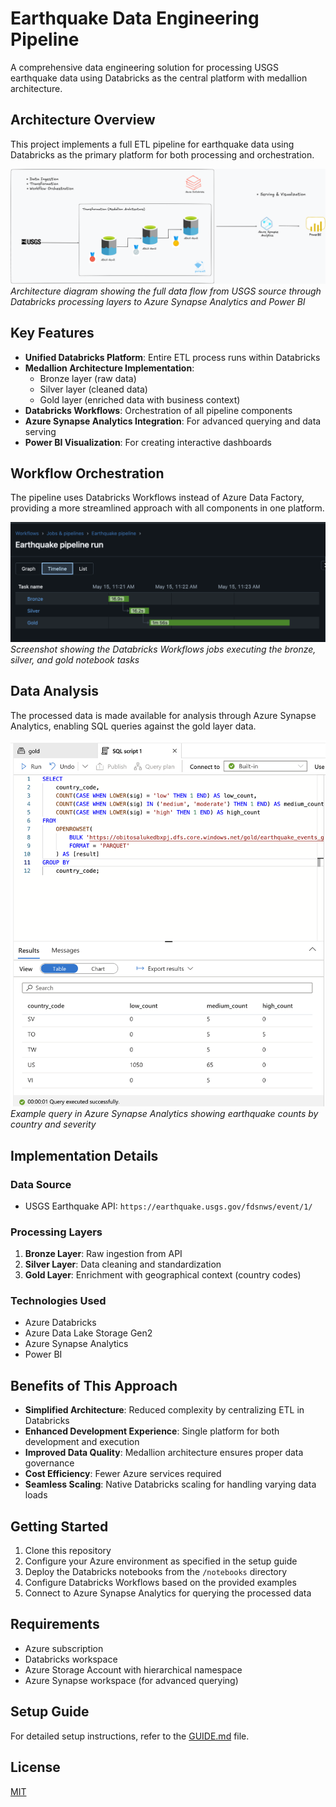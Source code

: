 # Earthquake Data Engineering Pipeline

A comprehensive data engineering solution for processing USGS earthquake data using Databricks as the central platform with medallion architecture.

## Architecture Overview

This project implements a full ETL pipeline for earthquake data using Databricks as the primary platform for both processing and orchestration.

![Architecture Diagram](./images/architecture_diagram.png)
*Architecture diagram showing the full data flow from USGS source through Databricks processing layers to Azure Synapse Analytics and Power BI*

## Key Features

- **Unified Databricks Platform**: Entire ETL process runs within Databricks
- **Medallion Architecture Implementation**: 
  - Bronze layer (raw data)
  - Silver layer (cleaned data)
  - Gold layer (enriched data with business context)
- **Databricks Workflows**: Orchestration of all pipeline components
- **Azure Synapse Analytics Integration**: For advanced querying and data serving
- **Power BI Visualization**: For creating interactive dashboards

## Workflow Orchestration

The pipeline uses Databricks Workflows instead of Azure Data Factory, providing a more streamlined approach with all components in one platform.

![Databricks Workflows](./images/databricks_workflows.png)
*Screenshot showing the Databricks Workflows jobs executing the bronze, silver, and gold notebook tasks*

## Data Analysis

The processed data is made available for analysis through Azure Synapse Analytics, enabling SQL queries against the gold layer data.

![Synapse Analytics Query](./images/synapse_query.png)
*Example query in Azure Synapse Analytics showing earthquake counts by country and severity*

## Implementation Details

### Data Source
- USGS Earthquake API: `https://earthquake.usgs.gov/fdsnws/event/1/`

### Processing Layers
1. **Bronze Layer**: Raw ingestion from API
2. **Silver Layer**: Data cleaning and standardization
3. **Gold Layer**: Enrichment with geographical context (country codes)

### Technologies Used
- Azure Databricks
- Azure Data Lake Storage Gen2
- Azure Synapse Analytics
- Power BI

## Benefits of This Approach

- **Simplified Architecture**: Reduced complexity by centralizing ETL in Databricks
- **Enhanced Development Experience**: Single platform for both development and execution
- **Improved Data Quality**: Medallion architecture ensures proper data governance
- **Cost Efficiency**: Fewer Azure services required
- **Seamless Scaling**: Native Databricks scaling for handling varying data loads

## Getting Started

1. Clone this repository
2. Configure your Azure environment as specified in the setup guide
3. Deploy the Databricks notebooks from the `/notebooks` directory
4. Configure Databricks Workflows based on the provided examples
5. Connect to Azure Synapse Analytics for querying the processed data

## Requirements

- Azure subscription
- Databricks workspace
- Azure Storage Account with hierarchical namespace
- Azure Synapse workspace (for advanced querying)

## Setup Guide

For detailed setup instructions, refer to the [GUIDE.md](./GUIDE.md) file.

## License

[MIT](LICENSE)

